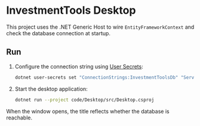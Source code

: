 # InvestmentTools Desktop

This project uses the .NET Generic Host to wire `EntityFrameworkContext` and check the database connection at startup.

## Run

1. Configure the connection string using [User Secrets](https://learn.microsoft.com/aspnet/core/security/app-secrets):

   ```bash
   dotnet user-secrets set "ConnectionStrings:InvestmentToolsDb" "Server=localhost;Port=3306;Database=investment_tools;User Id=it_user;Password=__PASS__;TreatTinyAsBoolean=true;" --project code/Desktop/src/Desktop.csproj
   ```

2. Start the desktop application:

   ```bash
   dotnet run --project code/Desktop/src/Desktop.csproj
   ```

When the window opens, the title reflects whether the database is reachable.

